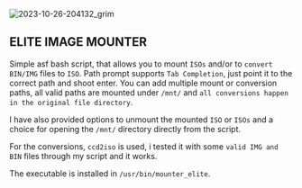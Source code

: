 ![2023-10-26-204132_grim](https://github.com/siyia2/mounter_elite/assets/46220960/0ec531f1-f580-4979-988e-219806415696)


## ELITE IMAGE MOUNTER

Simple asf bash script, that allows you to mount `ISOs` and/or to `convert` `BIN/IMG` files to `ISO`. Path prompt supports `Tab Completion`, just point it to the correct path and shoot enter.
You can add multiple mount or conversion paths, all valid paths are mounted under `/mnt/` and `all conversions happen in the original file directory`.

I have also provided options to unmount the mounted `ISO` or `ISOs` and a choice for opening the `/mnt/` directory directly from the script.

For the conversions, `ccd2iso` is used, i tested it with some `valid IMG and BIN` files through my script and it works.

The executable is installed in `/usr/bin/mounter_elite`.
